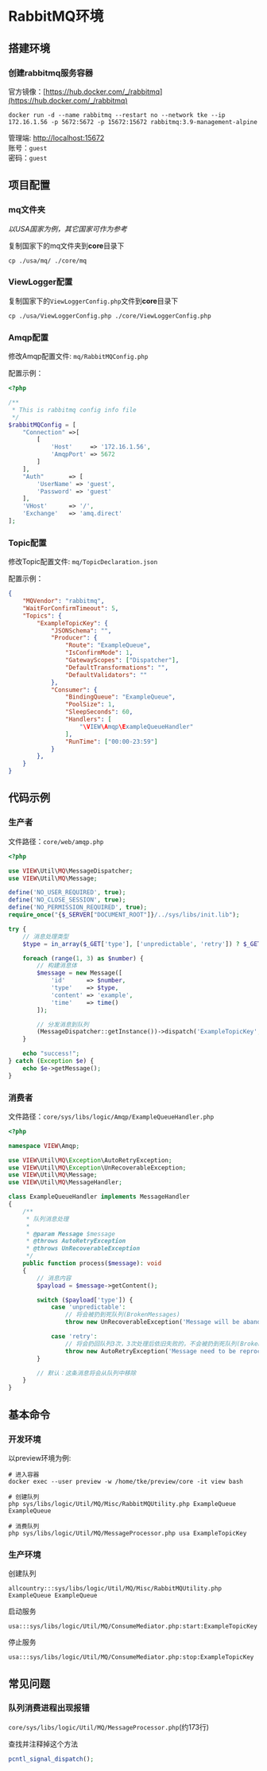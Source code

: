 # RabbitMQ环境

## 搭建环境

### 创建rabbitmq服务容器

官方镜像：[https://hub.docker.com/_/rabbitmq](https://hub.docker.com/_/rabbitmq)

```shell
docker run -d --name rabbitmq --restart no --network tke --ip 172.16.1.56 -p 5672:5672 -p 15672:15672 rabbitmq:3.9-management-alpine
```

管理端: [http://localhost:15672](http://localhost:15672)    
账号：`guest`    
密码：`guest`

##  项目配置

###  mq文件夹

*以USA国家为例，其它国家可作为参考*

复制国家下的mq文件夹到**core**目录下

```shell
cp ./usa/mq/ ./core/mq
```

###  ViewLogger配置

复制国家下的`ViewLoggerConfig.php`文件到**core**目录下

```shell
cp ./usa/ViewLoggerConfig.php ./core/ViewLoggerConfig.php
```

###  Amqp配置

修改Amqp配置文件: `mq/RabbitMQConfig.php`

配置示例：

```php
<?php

/**
 * This is rabbitmq config info file
 */
$rabbitMQConfig = [
    "Connection" =>[
        [
            'Host'     => '172.16.1.56',
            'AmqpPort' => 5672
        ]
    ],
    "Auth"       => [
        'UserName' => 'guest',
        'Password' => 'guest'
    ],
    'VHost'      => '/',
    'Exchange'   => 'amq.direct'
];
```

###  Topic配置

修改Topic配置文件: `mq/TopicDeclaration.json`

配置示例：

```json
{
    "MQVendor": "rabbitmq",
    "WaitForConfirmTimeout": 5,
    "Topics": {
        "ExampleTopicKey": {
            "JSONSchema": "",
            "Producer": {
                "Route": "ExampleQueue",
                "IsConfirmMode": 1,
                "GatewayScopes": ["Dispatcher"],
                "DefaultTransformations": "",
                "DefaultValidators": ""
            },
            "Consumer": {
                "BindingQueue": "ExampleQueue",
                "PoolSize": 1,
                "SleepSeconds": 60,
                "Handlers": [
                    "\VIEW\Amqp\ExampleQueueHandler"
                ],
                "RunTime": ["00:00-23:59"]
            }
        },
    }
}
```

##  代码示例

###  生产者

文件路径：`core/web/amqp.php`

```php
<?php

use VIEW\Util\MQ\MessageDispatcher;
use VIEW\Util\MQ\Message;

define('NO_USER_REQUIRED', true);
define('NO_CLOSE_SESSION', true);
define('NO_PERMISSION_REQUIRED', true);
require_once("{$_SERVER["DOCUMENT_ROOT"]}/../sys/libs/init.lib");

try {
    // 消息处理类型
    $type = in_array($_GET['type'], ['unpredictable', 'retry']) ? $_GET['type'] : 'normal';

    foreach (range(1, 3) as $number) {
        // 构建消息体
        $message = new Message([
            'id'      => $number,
            'type'    => $type,
            'content' => 'example',
            'time'    => time()
        ]);

        // 分发消息到队列
        (MessageDispatcher::getInstance())->dispatch('ExampleTopicKey', $message);
    }

    echo "success!";
} catch (Exception $e) {
    echo $e->getMessage();
}
```

###  消费者

文件路径：`core/sys/libs/logic/Amqp/ExampleQueueHandler.php`

```php
<?php

namespace VIEW\Amqp;

use VIEW\Util\MQ\Exception\AutoRetryException;
use VIEW\Util\MQ\Exception\UnRecoverableException;
use VIEW\Util\MQ\Message;
use VIEW\Util\MQ\MessageHandler;

class ExampleQueueHandler implements MessageHandler
{
    /**
     * 队列消息处理
     *
     * @param Message $message
     * @throws AutoRetryException
     * @throws UnRecoverableException
     */
    public function process($message): void
    {
        // 消息内容
        $payload = $message->getContent();

        switch ($payload['type']) {
            case 'unpredictable':
                // 将会被扔到死队列(BrokenMessages)
                throw new UnRecoverableException('Message will be abandoned from the queue.');

            case 'retry':
                // 将会扔回队列3次，3次处理后依旧失败的，不会被扔到死队列(BrokenMessages)，而是直接从队列中移除
                throw new AutoRetryException('Message need to be reprocessed.', 3);
        }

        // 默认：这条消息将会从队列中移除
    }
}
```


##  基本命令

### 开发环境

以preview环境为例:

```shell
# 进入容器
docker exec --user preview -w /home/tke/preview/core -it view bash

# 创建队列
php sys/libs/logic/Util/MQ/Misc/RabbitMQUtility.php ExampleQueue ExampleQueue

# 消费队列
php sys/libs/logic/Util/MQ/MessageProcessor.php usa ExampleTopicKey
```

### 生产环境

创建队列
```
allcountry:::sys/libs/logic/Util/MQ/Misc/RabbitMQUtility.php ExampleQueue ExampleQueue
```

启动服务
```
usa:::sys/libs/logic/Util/MQ/ConsumeMediator.php:start:ExampleTopicKey
```

停止服务
```
usa:::sys/libs/logic/Util/MQ/ConsumeMediator.php:stop:ExampleTopicKey
```

##  常见问题

### 队列消费进程出现报错

`core/sys/libs/logic/Util/MQ/MessageProcessor.php`(约173行)

查找并注释掉这个方法

```php
pcntl_signal_dispatch();
```
